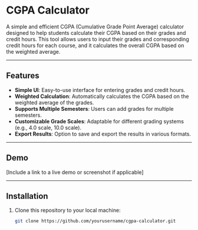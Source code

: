 # CGPA Calculator

A simple and efficient CGPA (Cumulative Grade Point Average) calculator designed to help students calculate their CGPA based on their grades and credit hours. This tool allows users to input their grades and corresponding credit hours for each course, and it calculates the overall CGPA based on the weighted average.

---

## Features

- **Simple UI**: Easy-to-use interface for entering grades and credit hours.
- **Weighted Calculation**: Automatically calculates the CGPA based on the weighted average of the grades.
- **Supports Multiple Semesters**: Users can add grades for multiple semesters.
- **Customizable Grade Scales**: Adaptable for different grading systems (e.g., 4.0 scale, 10.0 scale).
- **Export Results**: Option to save and export the results in various formats.

---

## Demo

[Include a link to a live demo or screenshot if applicable]

---

## Installation

1. Clone this repository to your local machine:
   ```bash
   git clone https://github.com/yourusername/cgpa-calculator.git
